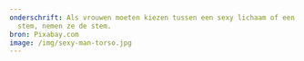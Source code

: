```yaml
---
onderschrift: Als vrouwen moeten kiezen tussen een sexy lichaam of een sexy
  stem, nemen ze de stem.
bron: Pixabay.com
image: /img/sexy-man-torso.jpg
---
```

